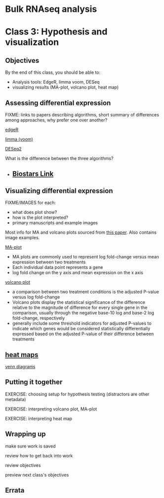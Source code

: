 # Bulk RNAseq analysis
# Class 3: Hypothesis and visualization

## Objectives

By the end of this class,
you should be able to:
- Analysis tools: EdgeR, limma voom, DESeq
- visualizing results (MA-plot, volcano plot, heat map)

## Assessing differential expression

FIXME: links to papers describing algorithms,
short summary of differences among approaches,
why prefer one over another?

[edgeR](https://academic.oup.com/bioinformatics/article/26/1/139/182458)


[limma (voom)](https://academic.oup.com/nar/article/43/7/e47/2414268)


[DESeq2](https://genomebiology.biomedcentral.com/articles/10.1186/s13059-014-0550-8)

What is the difference between the three algorithms?
- [Biostars Link](https://www.biostars.org/p/284775/)
  - 

## Visualizing differential expression

FIXME/IMAGES for each:
- what does plot show?
- how is the plot interpreted?
- primary manuscripts and example images

Most info for MA and volcano plots sourced from [this paper](https://www.ncbi.nlm.nih.gov/pmc/articles/PMC6954399/). Also contains image examples.

[MA-plot](https://en.wikipedia.org/wiki/MA_plot)
- MA plots are commonly used to represent log fold-change versus mean expression between two treatments
- Each individual data point represents a gene
- log fold change on the y axis and mean expression on the x axis

[volcano plot](https://en.wikipedia.org/wiki/Volcano_plot_(statistics))
- a comparison between two treatment conditions is the adjusted P-value versus log fold-change
- Volcano plots display the statistical significance of the difference relative to the magnitude of difference for every single gene in the comparison, usually through the negative base-10 log and base-2 log fold-change, respectively
- generally include some threshold indicators for adjusted P-values to indicate which genes would be considered statistically differentially expressed based on the adjusted P-value of their difference between treatments

[heat maps](https://en.wikipedia.org/wiki/Heat_map)
- 

[venn diagrams](https://en.wikipedia.org/wiki/Venn_diagram)


## Putting it together

EXERCISE: choosing setup for hypothesis testing (distractors are other metadata)

EXERCISE: interpreting volcano plot, MA-plot

EXERCISE: interpreting heat map

## Wrapping up

make sure work is saved

review how to get back into work

review objectives

preview next class's objectives

## Errata

